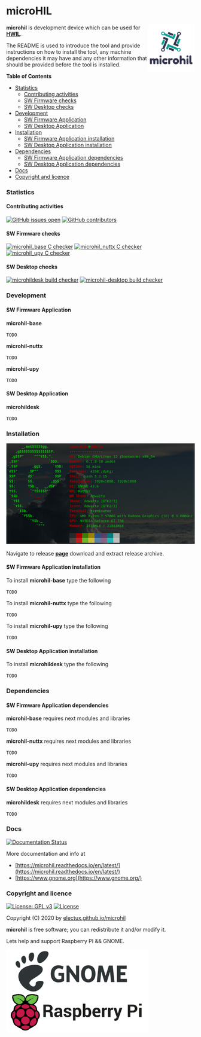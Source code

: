 # microHIL

<img align="right" src="https://raw.githubusercontent.com/electux/microhil/master/docs/microhil_logo.png" width="25%">

**microhil** is development device which can be used for **[HWIL](https://en.wikipedia.org/wiki/Hardware-in-the-loop_simulation)**.

The README is used to introduce the tool and provide instructions on
how to install the tool, any machine dependencies it may have and any
other information that should be provided before the tool is installed.

<!-- START doctoc generated TOC please keep comment here to allow auto update -->
<!-- DON'T EDIT THIS SECTION, INSTEAD RE-RUN doctoc TO UPDATE -->
**Table of Contents**

- [Statistics](#statistics)
  - [Contributing activities](#contributing-activities)
  - [SW Firmware checks](#sw-firmware-checks)
  - [SW Desktop checks](#sw-desktop-checks)
- [Development](#development)
  - [SW Firmware Application](#sw-firmware-application)
  - [SW Desktop Application](#sw-desktop-application)
- [Installation](#installation)
  - [SW Firmware Application installation](#sw-firmware-application-installation)
  - [SW Desktop Application installation](#sw-desktop-application-installation)
- [Dependencies](#dependencies)
  - [SW Firmware Application dependencies](#sw-firmware-application-dependencies)
  - [SW Desktop Application dependencies](#sw-desktop-application-dependencies)
- [Docs](#docs)
- [Copyright and licence](#copyright-and-licence)

<!-- END doctoc generated TOC please keep comment here to allow auto update -->

### Statistics

#### Contributing activities

[![GitHub issues open](https://img.shields.io/github/issues/electux/microhil.svg)](https://github.com/electux/microhil/issues) [![GitHub contributors](https://img.shields.io/github/contributors/electux/microhil.svg)](https://github.com/electux/microhil/graphs/contributors)

#### SW Firmware checks

[![microhil_base C checker](https://github.com/electux/microhil/actions/workflows/microhil_base_c_checker.yml/badge.svg)](https://github.com/electux/microhil/actions/workflows/microhil_base_c_checker.yml) [![microhil_nuttx C checker](https://github.com/electux/microhil/actions/workflows/microhil_nuttx_c_checker.yml/badge.svg)](https://github.com/electux/microhil/actions/workflows/microhil_nuttx_c_checker.yml) [![microhil_upy C checker](https://github.com/electux/microhil/actions/workflows/microhil_upy_c_checker.yml/badge.svg)](https://github.com/electux/microhil/actions/workflows/microhil_upy_c_checker.yml)

#### SW Desktop checks

[![microhildesk build checker](https://github.com/electux/microhil/actions/workflows/microhil_desktop_cc_checker_build.yml/badge.svg)](https://github.com/electux/microhil/actions/workflows/microhil_desktop_cc_checker_build.yml) [![microhil-desktop build checker](https://github.com/electux/microhil/actions/workflows/microhil_desktop_cc_checker.yml/badge.svg)](https://github.com/electux/microhil/actions/workflows/microhil_desktop_cc_checker.yml)

### Development

#### SW Firmware Application

**microhil-base**
```
TODO
```

**microhil-nuttx**
```
TODO
```

**microhil-upy**
```
TODO
```

#### SW Desktop Application

**microhildesk**
```
TODO
```

### Installation

![Debian Linux OS](https://raw.githubusercontent.com/electux/microhil/master/docs/debtux.png)

Navigate to release **[page](https://github.com/electux/microhil/releases)** download and extract release archive.

#### SW Firmware Application installation

To install **microhil-base** type the following
```
TODO
```

To install **microhil-nuttx** type the following
```
TODO
```

To install **microhil-upy** type the following
```
TODO
```

#### SW Desktop Application installation

To install **microhildesk** type the following
```
TODO
```

### Dependencies

#### SW Firmware Application dependencies

**microhil-base** requires next modules and libraries
```
TODO
```

**microhil-nuttx** requires next modules and libraries
```
TODO
```

**microhil-upy** requires next modules and libraries
```
TODO
```

#### SW Desktop Application dependencies

**microhildesk** requires next modules and libraries
```
TODO
```

### Docs

[![Documentation Status](https://readthedocs.org/projects/microhil/badge/?version=latest)](https://microhil.readthedocs.io/projects/microhil/en/latest/?badge=latest)

More documentation and info at
* [https://microhil.readthedocs.io/en/latest/](https://microhil.readthedocs.io/en/latest/)
* [https://www.gnome.org](https://www.gnome.org/)

### Copyright and licence

[![License: GPL v3](https://img.shields.io/badge/License-GPLv3-blue.svg)](https://www.gnu.org/licenses/gpl-3.0) [![License](https://img.shields.io/badge/License-Apache%202.0-blue.svg)](https://opensource.org/licenses/Apache-2.0)

Copyright (C) 2020 by [electux.github.io/microhil](https://electux.github.io/microhil)

**microhil** is free software; you can redistribute it and/or modify it.

Lets help and support Raspberry PI && GNOME.

<a href="https://www.raspberrypi.org/donate/">
<img src="https://raw.githubusercontent.com/electux/microhil/master/docs/fondations.png" alt="GNOME&&RPi" width="381" height="221">
</a>
